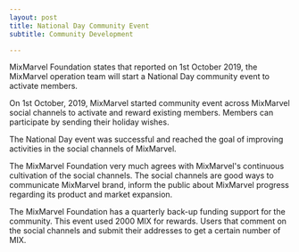 ```yaml
---
layout: post
title: National Day Community Event
subtitle: Community Development 

---
```


MixMarvel Foundation states that reported on 1st October 2019, the MixMarvel operation team will start a National Day community event to activate members. 

On 1st October, 2019, MixMarvel started community event across MixMarvel social channels to activate and reward existing members. Members can participate by sending their holiday wishes. 

The National Day event was successful and reached the goal of improving activities in the social channels of MixMarvel.

The MixMarvel Foundation very much agrees with MixMarvel's continuous cultivation of the social channels. The social channels are good ways to communicate MixMarvel brand, inform the public about MixMarvel progress regarding its product and market expansion. 

The MixMarvel Foundation has a quarterly back-up funding support for the community. This event used 2000 MIX for rewards. Users that comment on the social channels and submit their addresses to get a certain number of MIX.

